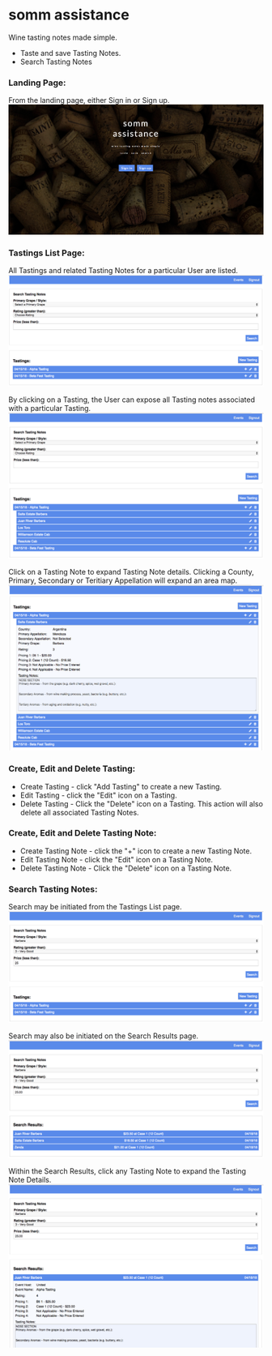 # somm assistance
Wine tasting notes made simple.
* Taste and save Tasting Notes.
* Search Tasting Notes

### Landing Page:
From the landing page, either Sign in or Sign up.
![alt text](https://github.com/pmkgithub/som_assitance/blob/master/readmeImages/somm_assitance_splash.png)

### Tastings List Page:
All Tastings and related Tasting Notes for a particular User are listed.
![alt text](https://github.com/pmkgithub/som_assitance/blob/master/readmeImages/somm_assistance_events_list_01.png)

By clicking on a Tasting, the User can expose all Tasting notes
associated with a particular Tasting.
![alt text](https://github.com/pmkgithub/som_assitance/blob/master/readmeImages/somm_assistance_events_list_02.png)

Click on a Tasting Note to expand Tasting Note details.  Clicking a County, Primary, Secondary or Teritiary Appellation will expand an area map.
![alt text](https://github.com/pmkgithub/som_assitance/blob/master/readmeImages/somm_assistance_events_list_03.png)

### Create, Edit and Delete Tasting:
* Create Tasting - click "Add Tasting" to create a new Tasting.
* Edit Tasting - click the "Edit" icon on a Tasting.
* Delete Tasting - Click the "Delete" icon on a Tasting.  This action will also delete all associated Tasting Notes.

### Create, Edit and Delete Tasting Note:
* Create Tasting Note - click the "+" icon to create a new Tasting Note.
* Edit Tasting Note - click the "Edit" icon on a Tasting Note.
* Delete Tasting Note - Click the "Delete" icon on a Tasting Note.

### Search Tasting Notes:
Search may be initiated from the Tastings List page.
![alt text](https://github.com/pmkgithub/som_assitance/blob/master/readmeImages/somm_assistance_search_01.png)

Search may also be initiated on the Search Results page.
![alt text](https://github.com/pmkgithub/som_assitance/blob/master/readmeImages/somm_assistance_search_results_01.png)

Within the Search Results, click any Tasting Note to expand the Tasting Note Details.
![alt text](https://github.com/pmkgithub/som_assitance/blob/master/readmeImages/somm_assistance_search_results_02.png)
